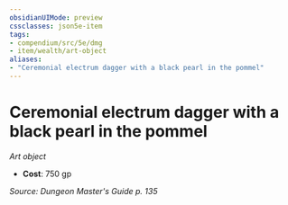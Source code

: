 ```yaml
---
obsidianUIMode: preview
cssclasses: json5e-item
tags:
- compendium/src/5e/dmg
- item/wealth/art-object
aliases: 
- "Ceremonial electrum dagger with a black pearl in the pommel"
---
```

# Ceremonial electrum dagger with a black pearl in the pommel
*Art object*  

- **Cost**: 750 gp

*Source: Dungeon Master's Guide p. 135*